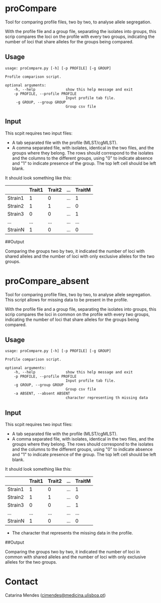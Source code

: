 # proCompare

Tool for comparing profile files, two by two, to analyse allele segregation. 

With the profile file and a group file, separating the isolates into groups, this scrip compares the loci on the profile with every two groups, indicating the number of loci that share alleles for the groups being compared. 

## Usage
	usage: proCompare.py [-h] [-p PROFILE] [-g GROUP]

	Profile comparison script.

	optional arguments:
		-h, --help				show this help message and exit
		-p PROFILE, --profile PROFILE
								Input profile tab file.
 		 -g GROUP, --group GROUP 
 		 						Group csv file
## Input

This scpit requires two input files:
- A tab separated file with the profile (MLST/cgMLST).
- A comma separated file, with isolates, identical in the two files, and the groups where they belong. The rows should correspond to the isolates and the columns to the different groups, using "0" to indicate absence and "1" to indicate presence of the group. The top left cell should be left blank.

It should look something like this:

|         | Trait1 | Trait2 | ... | TraitM |
| ------- | ------ | ------ | --- | ------ |
| Strain1 | 1      | 0      | ... | 1      |
| Strain2 | 1      | 1      | ... | 0      |
| Strain3 | 0      | 0      | ... | 1      |
| ...     | ...    | ...    | ... | ...    |
| StrainN | 1      | 0      | ... | 0      |

##Output

Comparing the groups two by two, it indicated the number of loci with shared alleles and the number of loci with only exclusive alleles for the two groups.


# proCompare_absent

Tool for comparing profile files, two by two, to analyse allele segregation. This script allows for missing data to be present in the profile. 

With the profile file and a group file, separating the isolates into groups, this scrip compares the loci in common on the profile with every two groups, indicating the number of loci that share alleles for the groups being compared. 

## Usage
	usage: proCompare.py [-h] [-p PROFILE] [-g GROUP]

	Profile comparison script.

	optional arguments:
		-h, --help				show this help message and exit
		-p PROFILE, --profile PROFILE
								Input profile tab file.
 		-g GROUP, --group GROUP 
 		 						Group csv file
 		-a ABSENT, --absent ABSENT
 								character representing th missing data

## Input

This scpit requires two input files:
- A tab separated file with the profile (MLST/cgMLST).
- A comma separated file, with isolates, identical in the two files, and the groups where they belong. The rows should correspond to the isolates and the columns to the different groups, using "0" to indicate absence and "1" to indicate presence of the group. The top left cell should be left blank.

It should look something like this:

|         | Trait1 | Trait2 | ... | TraitM |
| ------- | ------ | ------ | --- | ------ |
| Strain1 | 1      | 0      | ... | 1      |
| Strain2 | 1      | 1      | ... | 0      |
| Strain3 | 0      | 0      | ... | 1      |
| ...     | ...    | ...    | ... | ...    |
| StrainN | 1      | 0      | ... | 0      |

- The character that represents the missing data in the profile.

##Output

Comparing the groups two by two, it indicated the number of loci in common with shared alleles and the number of loci with only exclusive alleles for the two groups.

# Contact
Catarina Mendes (cimendes@medicina.ulisboa.pt)
